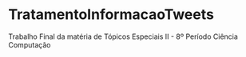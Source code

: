 # TratamentoInformacaoTweets
Trabalho Final da matéria de Tópicos Especiais II - 8º Período Ciência Computação
